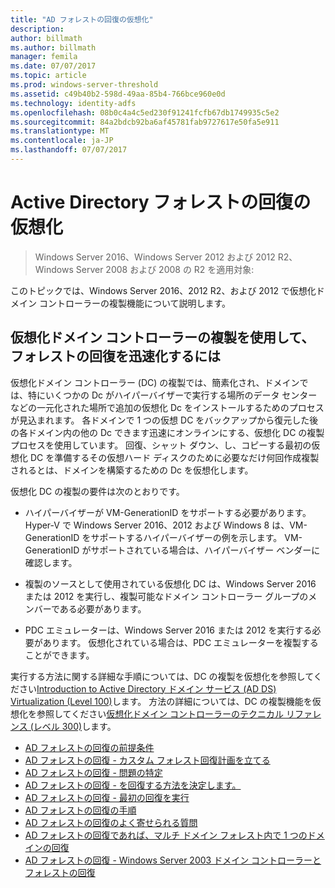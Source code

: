 ```yaml
---
title: "AD フォレストの回復の仮想化"
description: 
author: billmath
ms.author: billmath
manager: femila
ms.date: 07/07/2017
ms.topic: article
ms.prod: windows-server-threshold
ms.assetid: c49b40b2-598d-49aa-85b4-766bce960e0d
ms.technology: identity-adfs
ms.openlocfilehash: 08b0c4a4c5ed230f91241fcfb67db1749935c5e2
ms.sourcegitcommit: 84a2bdcb92ba6af45781fab9727617e50fa5e911
ms.translationtype: MT
ms.contentlocale: ja-JP
ms.lasthandoff: 07/07/2017
---
```

# <a name="active-directory-forest-recovery-virtualization"></a>Active Directory フォレストの回復の仮想化

>Windows Server 2016、Windows Server 2012 および 2012 R2、Windows Server 2008 および 2008 の R2 を適用対象:

このトピックでは、Windows Server 2016、2012 R2、および 2012 で仮想化ドメイン コントローラーの複製機能について説明します。  
 
## <a name="using-virtualized-domain-controller-cloning-to-expedite-forest-recovery"></a>仮想化ドメイン コントローラーの複製を使用して、フォレストの回復を迅速化するには  
 仮想化ドメイン コントローラー (DC) の複製では、簡素化され、ドメインでは、特にいくつかの Dc がハイパーバイザーで実行する場所のデータ センターなどの一元化された場所で追加の仮想化 Dc をインストールするためのプロセスが見込まれます。 各ドメインで 1 つの仮想 DC をバックアップから復元した後の各ドメイン内の他の Dc できます迅速にオンラインにする、仮想化 DC の複製プロセスを使用しています。 回復、シャット ダウン、し、コピーする最初の仮想化 DC を準備するその仮想ハード ディスクのために必要なだけ何回作成複製されるとは、ドメインを構築するための Dc を仮想化します。  
  
 仮想化 DC の複製の要件は次のとおりです。  
  
-   ハイパーバイザーが VM-GenerationID をサポートする必要があります。 Hyper-V で Windows Server 2016、2012 および Windows 8 は、VM-GenerationID をサポートするハイパーバイザーの例を示します。 VM-GenerationID がサポートされている場合は、ハイパーバイザー ベンダーに確認します。  
  
-   複製のソースとして使用されている仮想化 DC は、Windows Server 2016 または 2012 を実行し、複製可能なドメイン コントローラー グループのメンバーである必要があります。  
  
-   PDC エミュレーターは、Windows Server 2016 または 2012 を実行する必要があります。 仮想化されている場合は、PDC エミュレーターを複製することができます。  
  
 実行する方法に関する詳細な手順については、DC の複製を仮想化を参照してください[Introduction to Active Directory ドメイン サービス (AD DS) Virtualization (Level 100)](../Introduction-to-Active-Directory-Domain-Services-AD-DS-Virtualization-Level-100.md)します。 方法の詳細については、DC の複製機能を仮想化を参照してください[仮想化ドメイン コントローラーのテクニカル リファレンス (レベル 300)](../deploy/virtual-dc/virtualized-domain-controller-technical-reference--level-300-.md)します。  

-   [AD フォレストの回復の前提条件](AD-Forest-Recovery-Prerequisties.md)  
-   [AD フォレストの回復 - カスタム フォレスト回復計画を立てる](AD-Forest-Recovery-Devising-a-Plan.md)  
- [AD フォレストの回復 - 問題の特定](AD-Forest-Recovery-Identify-the-Problem.md)
-   [AD フォレストの回復 - を回復する方法を決定します。](AD-Forest-Recovery-Determine-how-to-Recover.md)
-   [AD フォレストの回復 - 最初の回復を実行](AD-Forest-Recovery-Perform-initial-recovery.md)  
-   [AD フォレストの回復の手順](AD-Forest-Recovery-Procedures.md)  
-   [AD フォレストの回復のよく寄せられる質問](AD-Forest-Recovery-FAQ.md)  
-   [AD フォレストの回復であれば、マルチ ドメイン フォレスト内で 1 つのドメインの回復](AD-Forest-Recovery-Single-Domain-in-Multidomain-Recovery.md)  
-   [AD フォレストの回復 - Windows Server 2003 ドメイン コントローラーとフォレストの回復](AD-Forest-Recovery-Windows-Server-2003.md) 

  
